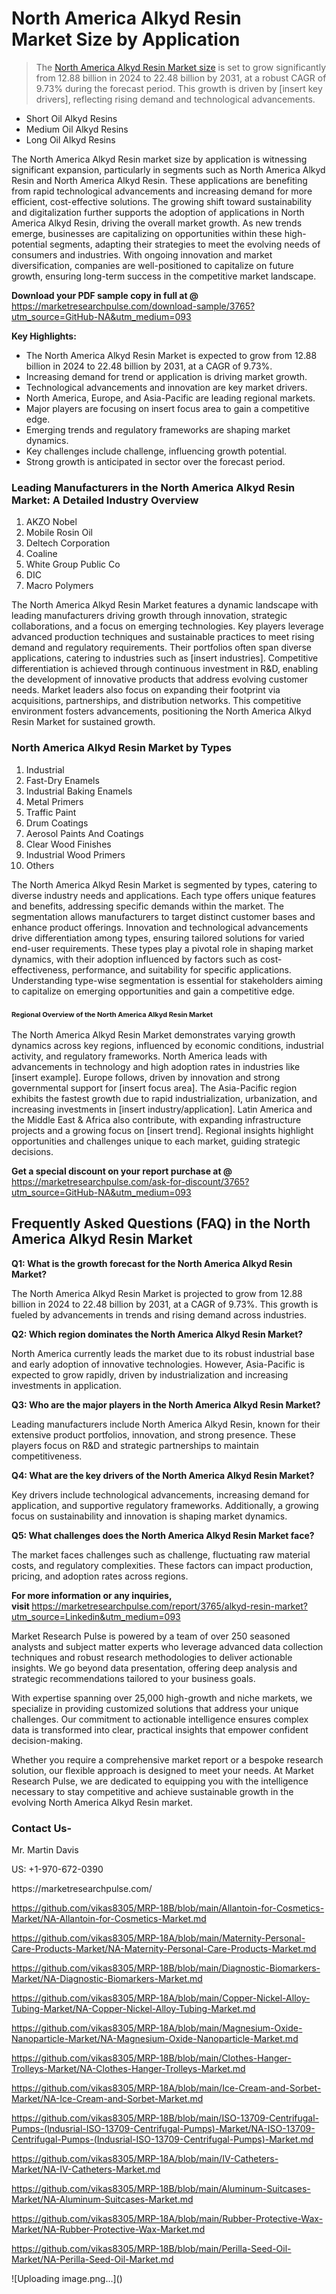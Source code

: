 <h1>North America Alkyd Resin Market&nbsp;Size by Application</h1><blockquote><p>The <a href="https://marketresearchpulse.com/download-sample/3765?utm_source=GitHub-NA&amp;utm_medium=093">North America Alkyd Resin Market size</a> is set to grow significantly from 12.88 billion in 2024 to 22.48 billion by 2031, at a robust CAGR of 9.73% during the forecast period. This growth is driven by [insert key drivers], reflecting rising demand and technological advancements.</p></blockquote><ul><li>Short Oil Alkyd Resins <li> Medium Oil Alkyd Resins <li> Long Oil Alkyd Resins</li></ul><p>The North America Alkyd Resin market size by application is witnessing significant expansion, particularly in segments such as North America Alkyd Resin and North America Alkyd Resin. These applications are benefiting from rapid technological advancements and increasing demand for more efficient, cost-effective solutions. The growing shift toward sustainability and digitalization further supports the adoption of applications in North America Alkyd Resin, driving the overall market growth. As new trends emerge, businesses are capitalizing on opportunities within these high-potential segments, adapting their strategies to meet the evolving needs of consumers and industries. With ongoing innovation and market diversification, companies are well-positioned to capitalize on future growth, ensuring long-term success in the competitive market landscape.</p><p><strong>Download your PDF sample copy in full at @ </strong><a href="https://marketresearchpulse.com/download-sample/3765?utm_source=GitHub-NA&amp;utm_medium=093">https://marketresearchpulse.com/download-sample/3765?utm_source=GitHub-NA&amp;utm_medium=093</a></p><p><strong>Key Highlights: </strong></p><ul><li>The North America Alkyd Resin Market is expected to grow from 12.88 billion in 2024 to 22.48 billion by 2031, at a CAGR of 9.73%.</li><li>Increasing demand for trend or application is driving market growth.</li><li>Technological advancements and innovation are key market drivers.</li><li>North America, Europe, and Asia-Pacific are leading regional markets.</li><li>Major players are focusing on insert focus area to gain a competitive edge.</li><li>Emerging trends and regulatory frameworks are shaping market dynamics.</li><li>Key challenges include challenge, influencing growth potential.</li><li>Strong growth is anticipated in sector over the forecast period.</li></ul><h3>Leading Manufacturers in the North America Alkyd Resin Market: A Detailed Industry Overview</h3><ol><li>AKZO Nobel</li><li>Mobile Rosin Oil</li><li>Deltech Corporation</li><li>Coaline</li><li>White Group Public Co</li><li>DIC</li><li>Macro Polymers</li></ol><div class="flex max-w-full flex-col flex-grow"><div class="min-h-8 text-message flex w-full flex-col items-end gap-2 whitespace-normal break-words [.text-message+&amp;]:mt-5" dir="auto" data-message-author-role="assistant" data-message-id="fd8432e4-4910-450d-b182-61b7bfb0a01f" data-message-model-slug="gpt-4o"><div class="flex w-full flex-col gap-1 empty:hidden first:pt-[3px]"><div class="markdown prose w-full break-words dark:prose-invert light"><p>The North America Alkyd Resin Market features a dynamic landscape with leading manufacturers driving growth through innovation, strategic collaborations, and a focus on emerging technologies. Key players leverage advanced production techniques and sustainable practices to meet rising demand and regulatory requirements. Their portfolios often span diverse applications, catering to industries such as [insert industries]. Competitive differentiation is achieved through continuous investment in R&amp;D, enabling the development of innovative products that address evolving customer needs. Market leaders also focus on expanding their footprint via acquisitions, partnerships, and distribution networks. This competitive environment fosters advancements, positioning the North America Alkyd Resin Market for sustained growth.</p></div></div></div></div><h3>North America Alkyd Resin Market by Types</h3><ol><li>Industrial <li> Fast-Dry Enamels <li> Industrial Baking Enamels <li> Metal Primers <li> Traffic Paint <li> Drum Coatings <li> Aerosol Paints And Coatings <li> Clear Wood Finishes <li> Industrial Wood Primers <li> Others</li></ol><div class="flex max-w-full flex-col flex-grow"><div class="min-h-8 text-message flex w-full flex-col items-end gap-2 whitespace-normal break-words [.text-message+&amp;]:mt-5" dir="auto" data-message-author-role="assistant" data-message-id="084470be-0bb7-4664-bddf-5156b4f41249" data-message-model-slug="gpt-4o-mini"><div class="flex w-full flex-col gap-1 empty:hidden first:pt-[3px]"><div class="markdown prose w-full break-words dark:prose-invert light"><p>The North America Alkyd Resin Market is segmented by types, catering to diverse industry needs and applications. Each type offers unique features and benefits, addressing specific demands within the market. The segmentation allows manufacturers to target distinct customer bases and enhance product offerings. Innovation and technological advancements drive differentiation among types, ensuring tailored solutions for varied end-user requirements. These types play a pivotal role in shaping market dynamics, with their adoption influenced by factors such as cost-effectiveness, performance, and suitability for specific applications. Understanding type-wise segmentation is essential for stakeholders aiming to capitalize on emerging opportunities and gain a competitive edge.</p></div></div></div></div><h3><span style="font-size: 11px;">Regional Overview of the North America Alkyd Resin Market</span></h3><div class="flex max-w-full flex-col flex-grow"><div class="min-h-8 text-message flex w-full flex-col items-end gap-2 whitespace-normal break-words [.text-message+&amp;]:mt-5" dir="auto" data-message-author-role="assistant" data-message-id="e9038762-ce64-4e30-91c9-9bd413514231" data-message-model-slug="gpt-4o-mini"><div class="flex w-full flex-col gap-1 empty:hidden first:pt-[3px]"><div class="markdown prose w-full break-words dark:prose-invert light"><p>The North America Alkyd Resin Market demonstrates varying growth dynamics across key regions, influenced by economic conditions, industrial activity, and regulatory frameworks. North America leads with advancements in technology and high adoption rates in industries like [insert example]. Europe follows, driven by innovation and strong governmental support for [insert focus area]. The Asia-Pacific region exhibits the fastest growth due to rapid industrialization, urbanization, and increasing investments in [insert industry/application]. Latin America and the Middle East &amp; Africa also contribute, with expanding infrastructure projects and a growing focus on [insert trend]. Regional insights highlight opportunities and challenges unique to each market, guiding strategic decisions.</p></div></div></div></div><p><strong>Get a special discount on your report purchase at @ </strong><a href="https://marketresearchpulse.com/ask-for-discount/3765?utm_source=GitHub-NA&amp;utm_medium=093">https://marketresearchpulse.com/ask-for-discount/3765?utm_source=GitHub-NA&amp;utm_medium=093</a></p><h2>Frequently Asked Questions (FAQ) in the North America Alkyd Resin Market</h2><p><strong>Q1: What is the growth forecast for the North America Alkyd Resin Market?</strong></p><p>The North America Alkyd Resin Market is projected to grow from 12.88 billion in 2024 to 22.48 billion by 2031, at a CAGR of 9.73%. This growth is fueled by advancements in trends and rising demand across industries.</p><p><strong>Q2: Which region dominates the North America Alkyd Resin Market?</strong></p><p>North America currently leads the market due to its robust industrial base and early adoption of innovative technologies. However, Asia-Pacific is expected to grow rapidly, driven by industrialization and increasing investments in application.</p><p><strong>Q3: Who are the major players in the North America Alkyd Resin Market?</strong></p><p>Leading manufacturers include North America Alkyd Resin, known for their extensive product portfolios, innovation, and strong presence. These players focus on R&amp;D and strategic partnerships to maintain competitiveness.</p><p><strong>Q4: What are the key drivers of the North America Alkyd Resin Market?</strong></p><p>Key drivers include technological advancements, increasing demand for application, and supportive regulatory frameworks. Additionally, a growing focus on sustainability and innovation is shaping market dynamics.</p><p><strong>Q5: What challenges does the North America Alkyd Resin Market face?</strong></p><p>The market faces challenges such as challenge, fluctuating raw material costs, and regulatory complexities. These factors can impact production, pricing, and adoption rates across regions.</p><p><strong>For more information or any inquiries, visit&nbsp;</strong><a href="https://marketresearchpulse.com/report/3765/alkyd-resin-market?utm_source=Linkedin&utm_medium=093">https://marketresearchpulse.com/report/3765/alkyd-resin-market?utm_source=Linkedin&utm_medium=093</a></p><p>Market Research Pulse is powered by a team of over 250 seasoned analysts and subject matter experts who leverage advanced data collection techniques and robust research methodologies to deliver actionable insights. We go beyond data presentation, offering deep analysis and strategic recommendations tailored to your business goals.</p><p>With expertise spanning over 25,000 high-growth and niche markets, we specialize in providing customized solutions that address your unique challenges. Our commitment to actionable intelligence ensures complex data is transformed into clear, practical insights that empower confident decision-making.</p><p>Whether you require a comprehensive market report or a bespoke research solution, our flexible approach is designed to meet your needs. At Market Research Pulse, we are dedicated to equipping you with the intelligence necessary to stay competitive and achieve sustainable growth in the evolving North America Alkyd Resin market.</p><h3><strong>Contact Us-</strong></h3><p>Mr. Martin Davis</p><p>US: +1-970-672-0390</p><p>https://marketresearchpulse.com/</p><p><a href="https://github.com/vikas8305/MRP-18B/blob/main/Allantoin-for-Cosmetics-Market/NA-Allantoin-for-Cosmetics-Market.md">https://github.com/vikas8305/MRP-18B/blob/main/Allantoin-for-Cosmetics-Market/NA-Allantoin-for-Cosmetics-Market.md</a></p><p><a href="https://github.com/vikas8305/MRP-18A/blob/main/Maternity-Personal-Care-Products-Market/NA-Maternity-Personal-Care-Products-Market.md">https://github.com/vikas8305/MRP-18A/blob/main/Maternity-Personal-Care-Products-Market/NA-Maternity-Personal-Care-Products-Market.md</a></p><p><a href="https://github.com/vikas8305/MRP-18B/blob/main/Diagnostic-Biomarkers-Market/NA-Diagnostic-Biomarkers-Market.md">https://github.com/vikas8305/MRP-18B/blob/main/Diagnostic-Biomarkers-Market/NA-Diagnostic-Biomarkers-Market.md</a></p><p><a href="https://github.com/vikas8305/MRP-18A/blob/main/Copper-Nickel-Alloy-Tubing-Market/NA-Copper-Nickel-Alloy-Tubing-Market.md">https://github.com/vikas8305/MRP-18A/blob/main/Copper-Nickel-Alloy-Tubing-Market/NA-Copper-Nickel-Alloy-Tubing-Market.md</a></p><p><a href="https://github.com/vikas8305/MRP-18A/blob/main/Magnesium-Oxide-Nanoparticle-Market/NA-Magnesium-Oxide-Nanoparticle-Market.md">https://github.com/vikas8305/MRP-18A/blob/main/Magnesium-Oxide-Nanoparticle-Market/NA-Magnesium-Oxide-Nanoparticle-Market.md</a></p><p><a href="https://github.com/vikas8305/MRP-18B/blob/main/Clothes-Hanger-Trolleys-Market/NA-Clothes-Hanger-Trolleys-Market.md">https://github.com/vikas8305/MRP-18B/blob/main/Clothes-Hanger-Trolleys-Market/NA-Clothes-Hanger-Trolleys-Market.md</a></p><p><a href="https://github.com/vikas8305/MRP-18A/blob/main/Ice-Cream-and-Sorbet-Market/NA-Ice-Cream-and-Sorbet-Market.md">https://github.com/vikas8305/MRP-18A/blob/main/Ice-Cream-and-Sorbet-Market/NA-Ice-Cream-and-Sorbet-Market.md</a></p><p><a href="https://github.com/vikas8305/MRP-18B/blob/main/ISO-13709-Centrifugal-Pumps-(Indusrial-ISO-13709-Centrifugal-Pumps)-Market/NA-ISO-13709-Centrifugal-Pumps-(Indusrial-ISO-13709-Centrifugal-Pumps)-Market.md">https://github.com/vikas8305/MRP-18B/blob/main/ISO-13709-Centrifugal-Pumps-(Indusrial-ISO-13709-Centrifugal-Pumps)-Market/NA-ISO-13709-Centrifugal-Pumps-(Indusrial-ISO-13709-Centrifugal-Pumps)-Market.md</a></p><p><a href="https://github.com/vikas8305/MRP-18A/blob/main/IV-Catheters-Market/NA-IV-Catheters-Market.md">https://github.com/vikas8305/MRP-18A/blob/main/IV-Catheters-Market/NA-IV-Catheters-Market.md</a></p><p><a href="https://github.com/vikas8305/MRP-18B/blob/main/Aluminum-Suitcases-Market/NA-Aluminum-Suitcases-Market.md">https://github.com/vikas8305/MRP-18B/blob/main/Aluminum-Suitcases-Market/NA-Aluminum-Suitcases-Market.md</a></p><p><a href="https://github.com/vikas8305/MRP-18A/blob/main/Rubber-Protective-Wax-Market/NA-Rubber-Protective-Wax-Market.md">https://github.com/vikas8305/MRP-18A/blob/main/Rubber-Protective-Wax-Market/NA-Rubber-Protective-Wax-Market.md</a></p><p><a href="https://github.com/vikas8305/MRP-18B/blob/main/Perilla-Seed-Oil-Market/NA-Perilla-Seed-Oil-Market.md">https://github.com/vikas8305/MRP-18B/blob/main/Perilla-Seed-Oil-Market/NA-Perilla-Seed-Oil-Market.md</a></p>
![Uploading image.png…]()
